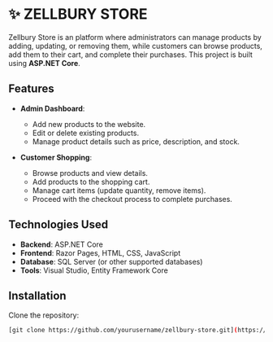  # ✨ ZELLBURY STORE

Zellbury Store is an platform where administrators can manage products by adding, updating, or removing them, while customers can browse products, add them to their cart, and complete their purchases. This project is built using **ASP.NET Core**.

## Features

- **Admin Dashboard**:
  - Add new products to the website.
  - Edit or delete existing products.
  - Manage product details such as price, description, and stock.
  
- **Customer Shopping**:
  - Browse products and view details.
  - Add products to the shopping cart.
  - Manage cart items (update quantity, remove items).
  - Proceed with the checkout process to complete purchases.

## Technologies Used

- **Backend**: ASP.NET Core
- **Frontend**: Razor Pages, HTML, CSS, JavaScript
- **Database**: SQL Server (or other supported databases)
- **Tools**: Visual Studio, Entity Framework Core

## Installation

Clone the repository:
   ```bash
   [git clone https://github.com/yourusername/zellbury-store.git](https://github.com/msameerr/Zellbury-Store-Application.git)
